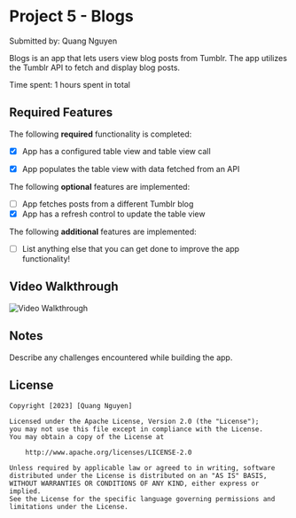 # Project 5 - Blogs

Submitted by: Quang Nguyen

Blogs is an app that lets users view blog posts from Tumblr. The app utilizes the Tumblr API to fetch and display blog posts.

Time spent: 1 hours spent in total

## Required Features

The following **required** functionality is completed:

- [x] App has a configured table view and table view call
- [x] App populates the table view with data fetched from an API


The following **optional** features are implemented:

- [ ] App fetches posts from a different Tumblr blog
- [x] App has a refresh control to update the table view

The following **additional** features are implemented:

- [ ] List anything else that you can get done to improve the app functionality!

## Video Walkthrough

<img src='https://media.giphy.com/media/v1.Y2lkPTc5MGI3NjExNzVqbGZtODd3aXBzejhjMW5sOGt4ZTY2bTRwOXM0MG95cmN5NTFjbSZlcD12MV9pbnRlcm5hbF9naWZfYnlfaWQmY3Q9Zw/QmzZ2WFtu8qVSvdSV0/giphy.gif' title='Video Walkthrough' width='' alt='Video Walkthrough' />

## Notes

Describe any challenges encountered while building the app.

## License

    Copyright [2023] [Quang Nguyen]

    Licensed under the Apache License, Version 2.0 (the "License");
    you may not use this file except in compliance with the License.
    You may obtain a copy of the License at

        http://www.apache.org/licenses/LICENSE-2.0

    Unless required by applicable law or agreed to in writing, software
    distributed under the License is distributed on an "AS IS" BASIS,
    WITHOUT WARRANTIES OR CONDITIONS OF ANY KIND, either express or implied.
    See the License for the specific language governing permissions and
    limitations under the License.
